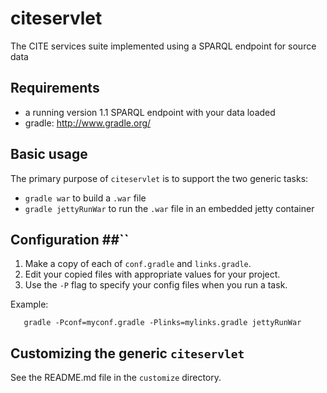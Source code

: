 # citeservlet #

The CITE services suite implemented using a SPARQL endpoint for source data


## Requirements ##

- a running version 1.1 SPARQL endpoint with your data loaded
- gradle: <http://www.gradle.org/>


## Basic usage ##

The primary purpose of `citeservlet` is to support the two generic tasks:

- `gradle war` to build a `.war` file
- `gradle jettyRunWar` to run the `.war` file in an embedded jetty container

## Configuration ##``

1. Make a copy of each of `conf.gradle` and `links.gradle`.
2. Edit your copied files with appropriate values for your project.
3. Use the `-P` flag to specify your config files when you run a task.

Example:

       gradle -Pconf=myconf.gradle -Plinks=mylinks.gradle jettyRunWar


## Customizing the generic `citeservlet` ##

See the README.md file in the `customize` directory.
